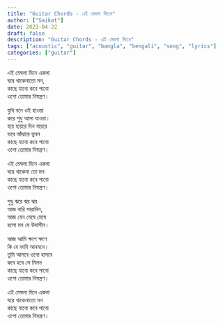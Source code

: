 ```yaml
---
title: "Guitar Chords - এই মেঘলা দিনেে"
author: ["Saikat"]
date: 2023-04-22
draft: false
description: "Guitar Chords - এই মেঘলা দিনেে"
tags: ["acoustic", "guitar", "bangla", "bengali", "song", "lyrics"]
categories: ["guitar"]
---
```

এই মেঘলা দিনে একলা\
ঘরে থাকেনাতো মন,\
কাছে যাবো কবে পাবো\
ওগো তোমার নিমন্ত্রণ।

যুথি বনে ওই হাওয়া\
করে শুধু আসা যাওয়া।\
হায় হায়রে দিন যায়রে\
ভরে আঁধারে ভুবন\
কাছে যাবো কবে পাবো\
ওগো তোমার নিমন্ত্রণ।

এই মেঘলা দিনে একলা\
ঘরে থাকেনা তো মন\
কাছে যাবো কবে পাবো\
ওগো তোমার নিমন্ত্রণ।

শুধু ঝরে ঝর ঝর\
আজ বারি সারাদিন,\
আজ যেন মেঘে মেঘে\
হলো মন যে উদাসীন।

আজ আমি ক্ষণে ক্ষণে\
কি যে ভাবি আনমনে।\
তুমি আসবে ওগো হাসবে\
কবে হবে সে মিলন\
কাছে যাবো কবে পাবো\
ওগো তোমার নিমন্ত্রণ।

এই মেঘলা দিনে একলা\
ঘরে থাকেনাতো মন\
কাছে যাবো কবে পাবো\
ওগো তোমার নিমন্ত্রণ।
